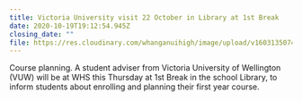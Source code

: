 ```yaml
---
title: Victoria University visit 22 October in Library at 1st Break
date: 2020-10-19T19:12:54.945Z
closing_date: ""
file: https://res.cloudinary.com/whanganuihigh/image/upload/v1603135074/Careers%20and%20Vocational/Logos/Vic_Uni.jpg
---
```

Course planning. A student adviser from Victoria University of Wellington (VUW) will be at WHS this Thursday at 1st Break in the school Library, to inform students about enrolling and planning their first year course.